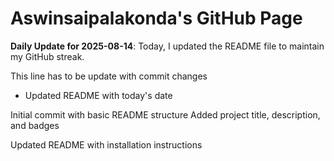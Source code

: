 # Aswinsaipalakonda's GitHub Page

**Daily Update for 2025-08-14**: Today, I updated the README file to maintain my GitHub streak.

This line has to be update with commit changes
 - Updated README with today's date

Initial commit with basic README structure
Added project title, description, and badges

Updated README with installation instructions

